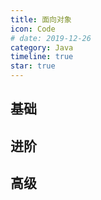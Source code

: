 ```yaml
---
title: 面向对象
icon: Code
# date: 2019-12-26
category: Java
timeline: true
star: true
---
```


## 基础

## 进阶

## 高级

